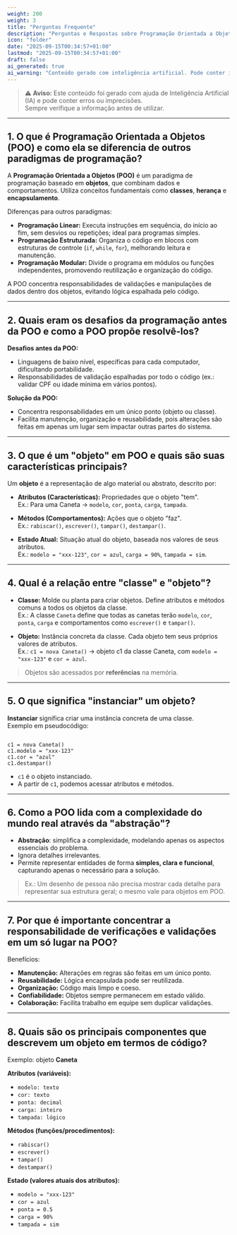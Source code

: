 ```yaml
---
weight: 200
weight: 3
title: "Perguntas Frequente"
description: "Perguntas e Respostas sobre Programação Orientada a Objetos (POO)"
icon: "folder"
date: "2025-09-15T00:34:57+01:00"
lastmod: "2025-09-15T00:34:57+01:00"
draft: false
ai_generated: true
ai_warning: "Conteúdo gerado com inteligência artificial. Pode conter imprecisões ou erros."
---
```


> ⚠️ **Aviso:** Este conteúdo foi gerado com ajuda de Inteligência Artificial (IA) e pode conter erros ou imprecisões.  
> Sempre verifique a informação antes de utilizar.

---

## 1. O que é Programação Orientada a Objetos (POO) e como ela se diferencia de outros paradigmas de programação?

A **Programação Orientada a Objetos (POO)** é um paradigma de programação baseado em **objetos**, que combinam dados e comportamentos. Utiliza conceitos fundamentais como **classes**, **herança** e **encapsulamento**.

Diferenças para outros paradigmas:

- **Programação Linear:** Executa instruções em sequência, do início ao fim, sem desvios ou repetições; ideal para programas simples.
- **Programação Estruturada:** Organiza o código em blocos com estruturas de controle (`if`, `while`, `for`), melhorando leitura e manutenção.
- **Programação Modular:** Divide o programa em módulos ou funções independentes, promovendo reutilização e organização do código.

A POO concentra responsabilidades de validações e manipulações de dados dentro dos objetos, evitando lógica espalhada pelo código.

---

## 2. Quais eram os desafios da programação antes da POO e como a POO propõe resolvê-los?

**Desafios antes da POO:**

- Linguagens de baixo nível, específicas para cada computador, dificultando portabilidade.
- Responsabilidades de validação espalhadas por todo o código (ex.: validar CPF ou idade mínima em vários pontos).

**Solução da POO:**

- Concentra responsabilidades em um único ponto (objeto ou classe).
- Facilita manutenção, organização e reusabilidade, pois alterações são feitas em apenas um lugar sem impactar outras partes do sistema.

---

## 3. O que é um "objeto" em POO e quais são suas características principais?

Um **objeto** é a representação de algo material ou abstrato, descrito por:

- **Atributos (Características):** Propriedades que o objeto "tem".  
  Ex.: Para uma Caneta → `modelo`, `cor`, `ponta`, `carga`, `tampada`.

- **Métodos (Comportamentos):** Ações que o objeto "faz".  
  Ex.: `rabiscar()`, `escrever()`, `tampar()`, `destampar()`.

- **Estado Atual:** Situação atual do objeto, baseada nos valores de seus atributos.  
  Ex.: `modelo = "xxx-123"`, `cor = azul`, `carga = 90%`, `tampada = sim`.

---

## 4. Qual é a relação entre "classe" e "objeto"?

- **Classe:** Molde ou planta para criar objetos. Define atributos e métodos comuns a todos os objetos da classe.  
  Ex.: A classe `Caneta` define que todas as canetas terão `modelo`, `cor`, `ponta`, `carga` e comportamentos como `escrever()` e `tampar()`.

- **Objeto:** Instância concreta da classe. Cada objeto tem seus próprios valores de atributos.  
  Ex.: `c1 = nova Caneta()` → objeto c1 da classe Caneta, com `modelo = "xxx-123"` e `cor = azul`.

> Objetos são acessados por **referências** na memória.

---

## 5. O que significa "instanciar" um objeto?

**Instanciar** significa criar uma instância concreta de uma classe.  
Exemplo em pseudocódigo:

```

c1 = nova Caneta()
c1.modelo = "xxx-123"
c1.cor = "azul"
c1.destampar()

```

- `c1` é o objeto instanciado.
- A partir de `c1`, podemos acessar atributos e métodos.

---

## 6. Como a POO lida com a complexidade do mundo real através da "abstração"?

- **Abstração**: simplifica a complexidade, modelando apenas os aspectos essenciais do problema.
- Ignora detalhes irrelevantes.
- Permite representar entidades de forma **simples, clara e funcional**, capturando apenas o necessário para a solução.

> Ex.: Um desenho de pessoa não precisa mostrar cada detalhe para representar sua estrutura geral; o mesmo vale para objetos em POO.

---

## 7. Por que é importante concentrar a responsabilidade de verificações e validações em um só lugar na POO?

Benefícios:

- **Manutenção:** Alterações em regras são feitas em um único ponto.
- **Reusabilidade:** Lógica encapsulada pode ser reutilizada.
- **Organização:** Código mais limpo e coeso.
- **Confiabilidade:** Objetos sempre permanecem em estado válido.
- **Colaboração:** Facilita trabalho em equipe sem duplicar validações.

---

## 8. Quais são os principais componentes que descrevem um objeto em termos de código?

Exemplo: objeto **Caneta**

**Atributos (variáveis):**

- `modelo: texto`
- `cor: texto`
- `ponta: decimal`
- `carga: inteiro`
- `tampada: lógico`

**Métodos (funções/procedimentos):**

- `rabiscar()`
- `escrever()`
- `tampar()`
- `destampar()`

**Estado (valores atuais dos atributos):**

- `modelo = "xxx-123"`
- `cor = azul`
- `ponta = 0.5`
- `carga = 90%`
- `tampada = sim`
